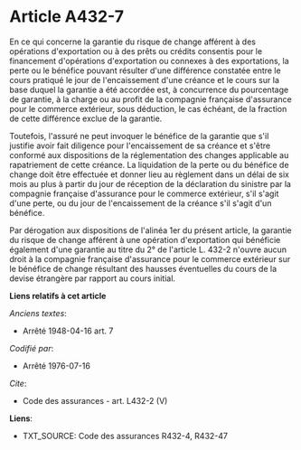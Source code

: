 # Article A432-7

En ce qui concerne la garantie du risque de change afférent à des opérations d'exportation ou à des prêts ou crédits
consentis pour le financement d'opérations d'exportation ou connexes à des exportations, la perte ou le bénéfice pouvant
résulter d'une différence constatée entre le cours pratiqué le jour de l'encaissement d'une créance et le cours sur la base
duquel la garantie a été accordée est, à concurrence du pourcentage de garantie, à la charge ou au profit de la compagnie
française d'assurance pour le commerce extérieur, sous déduction, le cas échéant, de la fraction de cette différence exclue
de la garantie. 

Toutefois, l'assuré ne peut invoquer le bénéfice de la garantie que s'il justifie avoir fait diligence pour l'encaissement de
sa créance et s'être conformé aux dispositions de la réglementation des changes applicable au rapatriement de cette créance.
La liquidation de la perte ou du bénéfice de change doit être effectuée et donner lieu au règlement dans un délai de six mois
au plus à partir du jour de réception de la déclaration du sinistre par la compagnie française d'assurance pour le commerce
extérieur, s'il s'agit d'une perte, ou du jour de l'encaissement de la créance s'il s'agit d'un bénéfice. 

Par dérogation aux dispositions de l'alinéa 1er du présent article, la garantie du risque de change afférent à une opération
d'exportation qui bénéficie également d'une garantie au titre du 2° de l'article L. 432-2 n'ouvre aucun droit à la compagnie
française d'assurance pour le commerce extérieur sur le bénéfice de change résultant des hausses éventuelles du cours de la
devise étrangère par rapport au cours initial.

**Liens relatifs à cet article**

_Anciens textes_:

  - Arrêté 1948-04-16 art. 7

_Codifié par_:

  - Arrêté 1976-07-16

_Cite_:

  - Code des assurances - art. L432-2 (V)

**Liens**:

  - TXT_SOURCE: Code des assurances R432-4, R432-47
